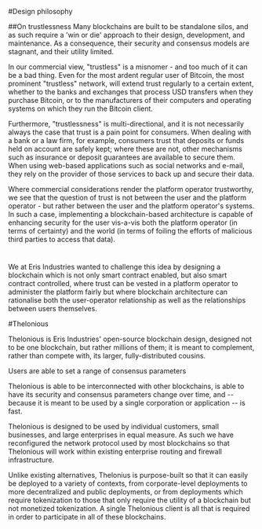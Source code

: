 #Design philosophy

##On trustlessness
Many blockchains are built to be standalone silos, and as such require a 'win or die' approach to their design, development, and maintenance. As a consequence, their security and consensus models are stagnant, and their utility limited. 

In our commercial view, "trustless" is a misnomer - and too much of it can be a bad thing. Even for the most ardent regular user of Bitcoin, the most prominent "trustless" network, will extend trust regularly to a certain extent, whether to the banks and exchanges that process USD transfers when they purchase Bitcoin, or to the manufacturers of their computers and operating systems on which they run the Bitcoin client. 

Furthermore, "trustlessness" is multi-directional, and it is not necessarily always the case that trust is a pain point for consumers. When dealing with a bank or a law firm, for example, consumers trust that deposits or funds held on account are safely kept; where these are not, other mechanisms such as insurance or deposit guarantees are available to secure them. When using web-based applications such as social networks and e-mail, they rely on the provider of those services to back up and secure their data. 

Where commercial considerations render the platform operator trustworthy, we see that the question of trust is not between the user and the platform operator - but rather between the user and the platform operator's systems. In such a case, implementing a blockchain-based architecture is capable of enhancing security for the user vis-a-vis both the platform operator (in terms of certainty) and the world (in terms of foiling the efforts of malicious third parties to access that data).

#
We at Eris Industries wanted to challenge this idea by designing a blockchain which is not only smart contract enabled, but also smart contract controlled, where trust can be vested in a platform operator to administer the platform fairly but where blockchain architecture can rationalise both the user-operator relationship as well as the relationships between users themselves. 

#Thelonious

Thelonious is Eris Industries' open-source blockchain design, designed not to be one blockchain, but rather millions of them; it is meant to complement, rather than compete with, its larger, fully-distributed cousins. 

Users are able to set a range of consensus parameters 

Thelonious is able to be interconnected with other blockchains, is able to have its security and consensus parameters change over time, and -- because it is meant to be used by a single corporation or application -- is fast. 

Thelonious is designed to be used by individual customers, small businesses, and large enterprises in equal measure. As such we have reconfigured the network protocol used by most blockchains so that Thelonious will work within existing enterprise routing and firewall infrastructure.

Unlike existing alternatives, Thelonius is purpose-built so that it can easily be deployed to a variety of contexts, from corporate-level deployments to more decentralized and public deployments, or from deployments which require tokenization to those that only require the utility of a blockchain but not monetized tokenization. A single Thelonious client is all that is required in order to participate in all of these blockchains. 

